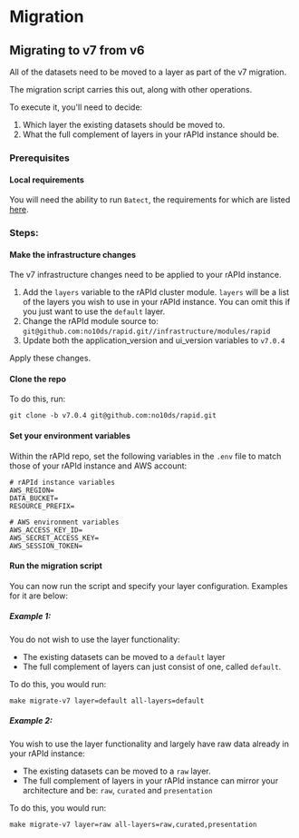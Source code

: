 # Migration

## Migrating to v7 from v6

All of the datasets need to be moved to a layer as part of the v7 migration.

The migration script carries this out, along with other operations.

To execute it, you'll need to decide:

1. Which layer the existing datasets should be moved to.
2. What the full complement of layers in your rAPId instance should be.

### Prerequisites

#### Local requirements

You will need the ability to run `Batect`, the requirements for which are listed [here](https://batect.dev/docs/getting-started/requirements/).

### Steps:

#### Make the infrastructure changes

The v7 infrastructure changes need to be applied to your rAPId instance.

1. Add the `layers` variable to the rAPId cluster module. `layers` will be a list of the layers you wish to use in your rAPId instance. You can omit this if you just want to use the `default` layer.
2. Change the rAPId module source to:
   `git@github.com:no10ds/rapid.git//infrastructure/modules/rapid`
3. Update both the application_version and ui_version variables to `v7.0.4`

Apply these changes.

#### Clone the repo

To do this, run:

`git clone -b v7.0.4 git@github.com:no10ds/rapid.git`

#### Set your environment variables

Within the rAPId repo, set the following variables in the `.env` file to match those of your rAPId instance and AWS account:

```
# rAPId instance variables
AWS_REGION=
DATA_BUCKET=
RESOURCE_PREFIX=

# AWS environment variables
AWS_ACCESS_KEY_ID=
AWS_SECRET_ACCESS_KEY=
AWS_SESSION_TOKEN=
```

#### Run the migration script

You can now run the script and specify your layer configuration. Examples for it are below:

##### Example 1:

You do not wish to use the layer functionality:

- The existing datasets can be moved to a `default` layer
- The full complement of layers can just consist of one, called `default`.

To do this, you would run:

```
make migrate-v7 layer=default all-layers=default
```

##### Example 2:

You wish to use the layer functionality and largely have raw data already in your rAPId instance:

- The existing datasets can be moved to a `raw` layer.
- The full complement of layers in your rAPId instance can mirror your architecture and be: `raw`, `curated` and `presentation`

To do this, you would run:

```
make migrate-v7 layer=raw all-layers=raw,curated,presentation
```
